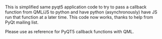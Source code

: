 This is simplified same pyqt5 application code to try to pass a callback function from QML/JS to python and have python (asynchronously) have JS run that function at a later time. This code now works, thanks to help from PyQt mailing list.

Please use as reference for PyQT5 callback functions with QML.
